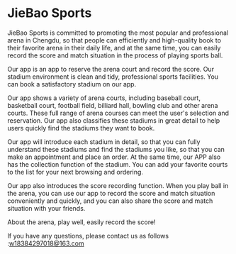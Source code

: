 # JieBao Sports

JieBao Sports is committed to promoting the most popular and professional arena in Chengdu, so that people can efficiently and high-quality book to their favorite arena in their daily life, and at the same time, you can easily record the score and match situation in the process of playing sports ball.

Our app is an app to reserve the arena court and record the score. Our stadium environment is clean and tidy, professional sports facilities. You can book a satisfactory stadium on our app.

Our app shows a variety of arena courts, including baseball court, basketball court, football field, billiard hall, bowling club and other arena courts. These full range of arena courses can meet the user's selection and reservation. Our app also classifies these stadiums in great detail to help users quickly find the stadiums they want to book.

Our app will introduce each stadium in detail, so that you can fully understand these stadiums and find the stadiums you like, so that you can make an appointment and place an order. At the same time, our APP also has the collection function of the stadium. You can add your favorite courts to the list for your next browsing and ordering.

Our app also introduces the score recording function. When you play ball in the arena, you can use our app to record the score and match situation conveniently and quickly, and you can also share the score and match situation with your friends.

About the arena, play well, easily record the score!

If you have any questions, please contact us as follows :w18384297018@163.com
